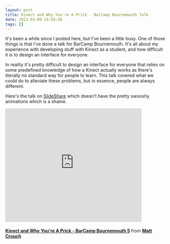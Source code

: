 ```yaml
---
layout: post
title: Kinect and Why You're A Prick - BarCamp Bournemouth Talk
date: 2013-03-09 14:50:38
tags: []
---
```

<p>It's been a while since I posted here, but I've been a little busy. One of those things is that I've done a talk for BarCamp Bournemouth. It's all about my experience with developing stuff with Kinect as a student, and how difficult it is to design an interface for everyone.</p>
<p>In reality it's pretty difficult to design an interface for everyone that relies on some predefined knowledge of how a Kinect actually works as there's literally no standard way for people to learn. This talk covered what we could do to alleviate these problems, but in essence, people are always different.</p>
<p>Here's the talk on <a title="SlideShare presentation" href="http://www.slideshare.net/Matt_Crouch/bcbomo" target="_blank">SlideShare</a> which doesn't have the pretty swooshy animations which is a shame.</p>
<p><iframe style="border: 1px solid #CCC; border-width: 1px 1px 0; margin-bottom: 5px;" src="http://www.slideshare.net/slideshow/embed_code/17058954" height="356" width="427" allowfullscreen="" frameborder="0" marginwidth="0" marginheight="0" scrolling="no"></iframe></p>
<div style="margin-bottom: 5px;"><strong> <a title="Kinect and Why You're A Prick - BarCamp Bournemouth 5" href="http://www.slideshare.net/Matt_Crouch/bcbomo" target="_blank">Kinect and Why You're A Prick - BarCamp Bournemouth 5</a> </strong> from <strong><a href="http://www.slideshare.net/Matt_Crouch" target="_blank">Matt Crouch</a></strong></div>
